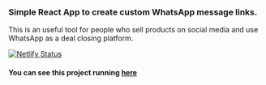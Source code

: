 ### Simple React App to create custom WhatsApp message links.

This is an useful tool for people who sell products on social media and use WhatsApp as a deal closing platform.

[![Netlify Status](https://api.netlify.com/api/v1/badges/34740137-3205-44e6-ba6b-b5380b3ed6d1/deploy-status)](https://app.netlify.com/sites/whatsapp-links/deploys)
#### You can see this project running [here](https://whatsapp-links.netlify.app)

